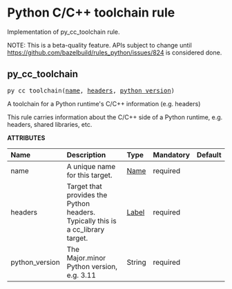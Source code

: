 # Python C/C++ toolchain rule

<!-- Everything including and below this line replaced with output from Stardoc: http://skydoc.bazel.build -->

Implementation of py_cc_toolchain rule.

NOTE: This is a beta-quality feature. APIs subject to change until
https://github.com/bazelbuild/rules_python/issues/824 is considered done.

<a id="py_cc_toolchain"></a>

## py_cc_toolchain

<pre>
py_cc_toolchain(<a href="#py_cc_toolchain-name">name</a>, <a href="#py_cc_toolchain-headers">headers</a>, <a href="#py_cc_toolchain-python_version">python_version</a>)
</pre>

A toolchain for a Python runtime's C/C++ information (e.g. headers)

This rule carries information about the C/C++ side of a Python runtime, e.g.
headers, shared libraries, etc.

**ATTRIBUTES**


| Name  | Description | Type | Mandatory | Default |
| :------------- | :------------- | :------------- | :------------- | :------------- |
| <a id="py_cc_toolchain-name"></a>name |  A unique name for this target.   | <a href="https://bazel.build/concepts/labels#target-names">Name</a> | required |  |
| <a id="py_cc_toolchain-headers"></a>headers |  Target that provides the Python headers. Typically this is a cc_library target.   | <a href="https://bazel.build/concepts/labels">Label</a> | required |  |
| <a id="py_cc_toolchain-python_version"></a>python_version |  The Major.minor Python version, e.g. 3.11   | String | required |  |


